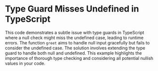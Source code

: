 # Type Guard Misses Undefined in TypeScript

This code demonstrates a subtle issue with type guards in TypeScript where a null check might miss the undefined case, leading to runtime errors. The function `greet` aims to handle null input gracefully but fails to consider the undefined case.  The solution involves extending the type guard to handle both null and undefined. This example highlights the importance of thorough type checking and considering all potential nullish values in your code.